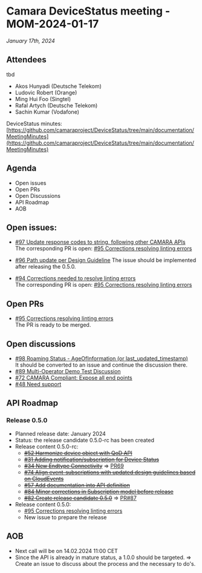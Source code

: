 # Camara DeviceStatus meeting - MOM-2024-01-17

*January 17th, 2024*

## Attendees
tbd
* Akos Hunyadi (Deutsche Telekom)
* Ludovic Robert (Orange)
* Ming Hui Foo (Singtel)
* Rafal Artych (Deutsche Telekom)
* Sachin Kumar (Vodafone)

DeviceStatus minutes: [https://github.com/camaraproject/DeviceStatus/tree/main/documentation/MeetingMinutes](https://github.com/camaraproject/DeviceStatus/tree/main/documentation/MeetingMinutes)

## Agenda

* Open issues 
* Open PRs
* Open Discussions
* API Roadmap
* AOB


## Open issues:
* [#97 Update response codes to string, following other CAMARA APIs](https://github.com/camaraproject/DeviceStatus/issues/97)  
  The corresponding PR is open: [#95 Corrections resolving linting errors](https://github.com/camaraproject/DeviceStatus/pull/95) 
  
* [#96 Path update per Design Guideline](https://github.com/camaraproject/DeviceStatus/issues/96)
The issue should be implemented after releasing the 0.5.0.
  
* [#94 Corrections needed to resolve linting errors](https://github.com/camaraproject/DeviceStatus/issues/94)  
  The corresponding PR is open: [#95 Corrections resolving linting errors](https://github.com/camaraproject/DeviceStatus/pull/95) 

## Open PRs
* [#95 Corrections resolving linting errors](https://github.com/camaraproject/DeviceStatus/pull/95)  
  The PR is ready to be merged.

## Open discussions
* [#98 Roaming Status - AgeOfInformation (or last_updated_timestamp)](https://github.com/camaraproject/DeviceStatus/discussions/98)  
  It should be converted to an issue and continue the discussion there.
* [#89 Multi-Operator Demo Test Discussion](https://github.com/camaraproject/DeviceStatus/discussions/89)
* [#72 CAMARA Compliant: Expose all end points](https://github.com/camaraproject/DeviceStatus/discussions/72)
* [#48 Need support](https://github.com/camaraproject/DeviceStatus/discussions/48)

## API Roadmap

### Release 0.5.0
* Planned release date: January 2024
* Status: the release candidate 0.5.0-rc has been created  
* Release content 0.5.0-rc:
    * [~~#52 Harmonize device object with QoD API~~](https://github.com/camaraproject/DeviceStatus/issues/52)
    * [~~#31 Adding notification/subscription for Device Status~~](https://github.com/camaraproject/DeviceStatus/pull/31)
    * [~~#34 New Endtype Connectivity~~](https://github.com/camaraproject/DeviceStatus/issues/34) => [PR69](https://github.com/camaraproject/DeviceStatus/pull/69)
    * [~~#74 Align event-subscriptions with updated design guidelines based on CloudEvents~~](https://github.com/camaraproject/DeviceStatus/issues/74)   
    * [~~#57 Add documentation into API definition~~](https://github.com/camaraproject/DeviceStatus/issues/57)
    * [~~#84 Minor corrections in Subscription model before release~~](https://github.com/camaraproject/DeviceStatus/issues/84)
    * [~~#82 Create release candidate 0.5.0~~](https://github.com/camaraproject/DeviceStatus/issues/82) => [PR#87](https://github.com/camaraproject/DeviceStatus/pull/87)
* Release content 0.5.0:
    * [#95 Corrections resolving linting errors](https://github.com/camaraproject/DeviceStatus/pull/95)
    * New issue to prepare the release

## AOB
* Next call will be on 14.02.2024 11:00 CET
* Since the API is already in mature status, a 1.0.0 should be targeted. => Create an issue to discuss about the process and the necessary to do's.
